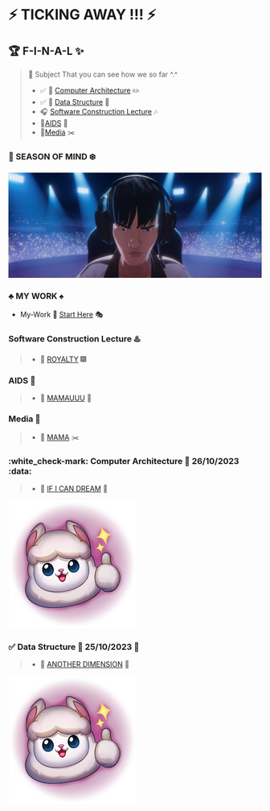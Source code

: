 # :zap: TICKING AWAY !!! :zap:

## :trophy: F-I-N-A-L :sparkles:

> :link: Subject That you can see how we so far ^.^
> * :white_check_mark: :book: [Computer Architecture](#computer-architecture-floppy_disk) :pencil2:
> * :white_check_mark: :guitar: [Data Structure](#white_check_mark-data-structure-open_file_folder-25102323-date) :microphone:
> * :headphones: [Software Construction Lecture](#software-construction-lecture-hotsprings) :notes:
> * :pill:[AIDS](#aids-ghost) :syringe:
> * :newspaper:[Media](#media-pushpin) :scissors:

### :stars: SEASON OF MIND :snowflake:
![This is picture.](/Images/Inspiration_n_love/GODS.jpg "GODS!!!!!")

### :clubs: MY WORK :spades:
* My-Work :beginner: [Start Here](Art-Work/My_Beginner_work/) :performing_arts:

### Software Construction Lecture :hotsprings:
> * :izakaya_lantern: [ROYALTY](#zap-ticking-away--zap) :fireworks:

### AIDS :ghost:
> * :jack_o_lantern: [MAMAUUU](#zap-ticking-away--zap) :balloon:

### Media :pushpin:
> * :paperclip: [MAMA](#zap-ticking-away--zap) :scissors:

### :white_check-mark: Computer Architecture :floppy_disk: 26/10/2023 :data:
> * :sunrise_over_mountains: [IF I CAN DREAM](#zap-ticking-away--zap) :sunrise:

![This is picture.](/Images/Inspiration_n_love/good.png "YUPiii!!!")

### :white_check_mark: Data Structure :open_file_folder: 25/10/2023 :date:
> * :milky_way: [ANOTHER DIMENSION](#zap-ticking-away--zap) :dizzy:

![This is picture.](/Images/Inspiration_n_love/good.png "YEP!!!")
